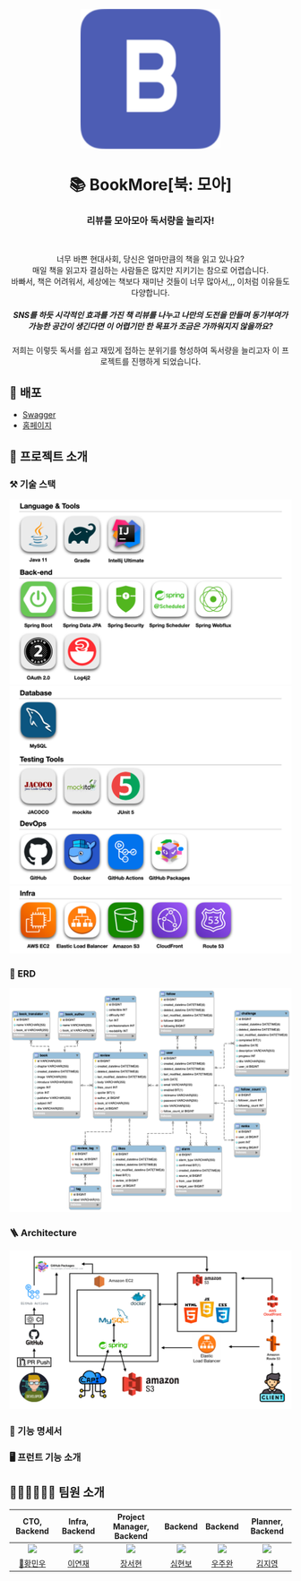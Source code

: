 <p align="middle" >
  <img width="250px;" src="assets/icon.png"/>
</p>

<div align="center">
<h1> 📚 BookMore[북: 모아] </h1>
<h3> 리뷰를 모아모아 독서량을 늘리자!</h3>
<br>

너무 바쁜 현대사회, 당신은 얼마만큼의 책을 읽고 있나요?<br>
매일 책을 읽고자 결심하는 사람들은 많지만 지키기는 참으로 어렵습니다.<br>
바빠서, 책은 어려워서, 세상에는 책보다 재미난 것들이 너무 많아서,,, 이처럼 이유들도 다양합니다.<br>

<h5>SNS를 하듯 시각적인 효과를 가진 책 리뷰를 나누고 나만의 도전을 만들며 동기부여가 가능한 공간이 생긴다면 이 어렵기만 한 목표가 조금은 가까워지지 않을까요?</h5>
저희는 이렇듯 독서를 쉽고 재밌게 접하는 분위기를 형성하여 독서량을 늘리고자 이 프로젝트를 진행하게 되었습니다.
</div>

## 📌 배포
- [Swagger](https://api.bookmore.site/swagger-ui/index.html)
- [홈페이지](https://www.bookmore.site)

## 📝 프로젝트 소개
### ⚒️ 기술 스택
![stack1](assets/stack1.png)
![stack2](assets/stack2.png)
![stack3](assets/stack3.png)

### 📍 ERD
![ERD](assets/bookmore-erd.png)

###  🪜 Architecture
![Architecture](assets/architecture.png)

### 📄 기능 명세서

### 🖥️ 프런트 기능 소개

## 🙋🏻‍♂️🙋🏻‍♀️ 팀원 소개

|                  CTO, Backend                  |                Infra, Backend                 |           Project Manager, Backend           |                    Backend                     |                     Backend                     |                 Planner, Backend                  |
|:----------------------------------------------:|:---------------------------------------------:|:--------------------------------------------:|:----------------------------------------------:|:-----------------------------------------------:|:-------------------------------------------------:|
| ![](https://github.com/menuhwang.png?size=200) | ![](https://github.com/yjyj1023.png?size=200) | ![](https://github.com/Senna97.png?size=200) | ![](https://github.com/simhyunbo.png?size=200) | ![](https://github.com/Universenn.png?size=200) | ![](https://github.com/Kim-Ji-Yeong.png?size=200) |
|     [👑황민우](https://github.com/menuhwang)      |      [이연재](https://github.com/yjyj1023)       |      [장서현](https://github.com/Senna97)       |      [심현보](https://github.com/simhyunbo)       |      [우주완](https://github.com/Universenn)       |      [김지영](https://github.com/Kim-Ji-Yeong)       |